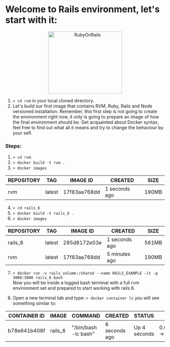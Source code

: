 # Welcome to Rails environment, let's start with it:
<center><img src="https://upload.wikimedia.org/wikipedia/commons/6/62/Ruby_On_Rails_Logo.svg" width="233" height="196" alt="RubyOnRails"></center>

1. ```> cd rvm``` in your local cloned directory.
2. Let's build our first image that contains RVM, Ruby, Rails and Node versioned installation. Remember, this first step is not going to create the environment right now, it only is going to prepare an image of how the final environment should be.
Get acquainted about Docker syntax, feel free to find out what all it means and try to change the behaviour by your self.

  ### Steps:
  1. ```> cd rvm```   
  2. ```> docker build -t rvm .``` 
  3. ```> docker images```  

|REPOSITORY|TAG|IMAGE ID|CREATED|SIZE|    
|---|---|---|---|---|    
|rvm|latest|17f83aa768dd|1 seconds ago|190MB|  

  4. ```> cd rails_6```  
  5. ```> docker build -t rails_6 .``` 
  6. ```> docker images```  

|REPOSITORY|TAG|IMAGE ID|CREATED|SIZE|    
|---|---|---|---|---|    
|rails_6|latest|285d8172e03e|1 seconds ago|561MB|  
|rvm|latest|17f83aa768dd|5 minutes ago|190MB|  

  7. ```> docker run -v rails_volume:/shared --name RAILS_EXAMPLE -it -p 3000:3000 rails_6 bash```  
    Now you will be inside a logged bash terminal with a full rvm environment set and prepared to start working with rails 6.

  8. Open a new terminal tab and type: ```> docker container ls``` you will see something similar to:  

|CONTAINER ID|IMAGE|COMMAND|CREATED|STATUS|PORTS|NAMES|
|---|---|---|---|---|---|---|
|b78e641b408f|rails_6|"/bin/bash -lc bash"|6 seconds ago|Up 4 seconds|0.0.0.0:3000->3000/tcp|RAILS_EXAMPLE|
